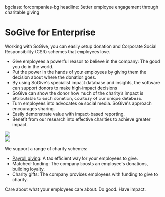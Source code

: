 bgclass: forcompanies-bg
headline: Better employee engagement through charitable giving

# SoGive for Enterprise

<div class='row'>
<div class='col-7'>

Working with SoGive, you can easily setup donation and Corporate Social Responsibility (CSR) schemes that employees love.

* Give employees a powerful reason to believe in the company: The good you do in the world.
* Put the power in the hands of your employees by giving them the decision about where the donation goes.
* By using SoGive's specialist impact database and insights, the software can support donors to make high-impact decisions
* SoGive can show the donor how much of the charity’s impact is attributable to each donation, courtesy of our unique database.
* Turn employees into advocates on social media. SoGive's approach encourages sharing.
* Easily demonstrate value with impact-based reporting.
* Benefit from our research into effective charities to achieve greater impact.

</div>
<div class='col-5 img-aside'>
	<img src="/img/impact-phone-01.png" class="img-fluid">
</div>
</div>
<div style='clear:both'></div>

<div class='row mt-5'>
	<div class='col-5 img-aside'>
		<img src="/img/dashboard-01.png" class="img-fluid">
	</div>
<div class='col-7'>

We support a range of charity schemes:

* [Payroll giving](forpayrollgiving): A tax efficient way for your employees to give.
* Matched-funding: The company boosts an employee's donations, building loyalty.
* Charity gifts: The company provides employees with funding to give to charity.

Care about what your employees care about. Do good. Have impact.

</div>
</div>
<div style='clear:both'></div>
